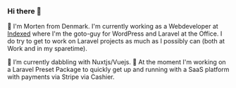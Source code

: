 ### Hi there 👋

🔭  I'm Morten from Denmark. I'm currently working as a Webdeveloper at [Indexed](https://www.indexed.dk/) where I'm the goto-guy for WordPress and Laravel at the Office. I do try to get to work on Laravel projects as much as I possibly can (both at Work and in my sparetime).

🌱 I’m currently dabbling with Nuxtjs/Vuejs.
🔭 At the moment I'm working on a Laravel Preset Package to quickly get up and running with a SaaS platform with payments via Stripe via Cashier.

<!--
**mortenebak/mortenebak** is a ✨ _special_ ✨ repository because its `README.md` (this file) appears on your GitHub profile.

Here are some ideas to get you started:

- 🔭 I’m currently working on ...
- 🌱 I’m currently learning ...
- 👯 I’m looking to collaborate on ...
- 🤔 I’m looking for help with ...
- 💬 Ask me about ...
- 📫 How to reach me: ...
- 😄 Pronouns: ...
- ⚡ Fun fact: ...
-->

